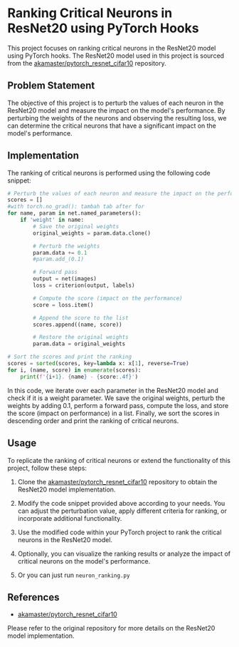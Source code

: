 # Ranking Critical Neurons in ResNet20 using PyTorch Hooks

This project focuses on ranking critical neurons in the ResNet20 model using PyTorch hooks. The ResNet20 model used in this project is sourced from the [akamaster/pytorch_resnet_cifar10](https://github.com/akamaster/pytorch_resnet_cifar10) repository.

## Problem Statement

The objective of this project is to perturb the values of each neuron in the ResNet20 model and measure the impact on the model's performance. By perturbing the weights of the neurons and observing the resulting loss, we can determine the critical neurons that have a significant impact on the model's performance.

## Implementation

The ranking of critical neurons is performed using the following code snippet:

```python
# Perturb the values of each neuron and measure the impact on the performance
scores = []
#with torch.no_grad(): tambah tab after for
for name, param in net.named_parameters():
    if 'weight' in name:
        # Save the original weights
        original_weights = param.data.clone()

        # Perturb the weights
        param.data += 0.1 
        #param.add_(0.1)

        # Forward pass
        output = net(images)
        loss = criterion(output, labels)

        # Compute the score (impact on the performance)
        score = loss.item()

        # Append the score to the list
        scores.append((name, score))

        # Restore the original weights
        param.data = original_weights

# Sort the scores and print the ranking
scores = sorted(scores, key=lambda x: x[1], reverse=True)
for i, (name, score) in enumerate(scores):
    print(f'{i+1}. {name} - {score:.4f}')
```

In this code, we iterate over each parameter in the ResNet20 model and check if it is a weight parameter. We save the original weights, perturb the weights by adding 0.1, perform a forward pass, compute the loss, and store the score (impact on performance) in a list. Finally, we sort the scores in descending order and print the ranking of critical neurons.

## Usage

To replicate the ranking of critical neurons or extend the functionality of this project, follow these steps:

1. Clone the [akamaster/pytorch_resnet_cifar10](https://github.com/akamaster/pytorch_resnet_cifar10) repository to obtain the ResNet20 model implementation.

2. Modify the code snippet provided above according to your needs. You can adjust the perturbation value, apply different criteria for ranking, or incorporate additional functionality.

3. Use the modified code within your PyTorch project to rank the critical neurons in the ResNet20 model.

4. Optionally, you can visualize the ranking results or analyze the impact of critical neurons on the model's performance.

5. Or you can just run `neuron_ranking.py`

## References

- [akamaster/pytorch_resnet_cifar10](https://github.com/akamaster/pytorch_resnet_cifar10)

Please refer to the original repository for more details on the ResNet20 model implementation.
